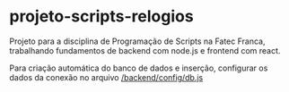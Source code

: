 # projeto-scripts-relogios
Projeto para a disciplina de Programação de Scripts na Fatec Franca, trabalhando fundamentos de backend com node.js e frontend com react.

Para criação automática do banco de dados e inserção, configurar os dados da conexão no arquivo [/backend/config/db.js](db.js)
